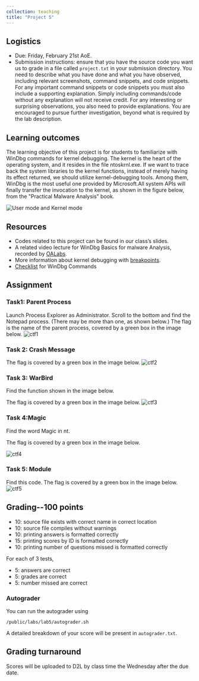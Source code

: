 ```yaml
---
collection: teaching
title: "Project 5"
---
```


## Logistics
* Due: Friday, February 21st AoE.
* Submission instructions: ensure that you have the source code you want us to
	grade in a file called `project.txt` in your submission
	directory. You need to describe what you have done and what you have observed, including relevant screenshots, command snippets, and code snippets. For any important command snippets or code snippets you must also include a supporting explanation. Simply including commands/code without any explanation will not receive credit. For any interesting or surprising observations, you also need to provide explanations. You are encouraged to pursue further investigation, beyond what is required by the lab description.


## Learning outcomes

The learning objective of this project is for students to familiarize with WinDbg commands for kernel debugging. The kernel is the heart of the operating system, and it resides in the file ntoskrnl.exe. If we want to trace back the system libraries to the kernel functions, instead of merely having its effect returned, we should utilize kernel-debugging tools. Among them, WinDbg is the most useful one provided by Microsoft.All system APIs will finally transfer the invocation to the kernel, as shown in the figure below, from the "Practical Malware Analysis" book. 

![User mode and Kernel mode](./imgs/NativeAPI.png)

## Resources
* Codes related to this project can be found in our class’s slides.
* A related video lecture for WinDbg Basics for malware Analysis, recorded by [OALabs](https://www.youtube.com/watch?v=QuFJpH3My7A).
* More information about kernel debugging with [breakpoints](https://dennisbabkin.com/blog/?t=setup-windbg-preview-for-kernel-debugging-via-fast-network-in-vmware-vm#breakpoint_bsod).
* [Checklist](https://blog.lamarranet.com/wp-content/uploads/2021/09/WinDbg-Cheat-Sheet.pdf) for WinDbg Commands


## Assignment
### Task1: Parent Process 
Launch Process Explorer as Administrator. Scroll to the bottom and find the Notepad process. (There may be more than one, as shown below.) The flag is the name of the parent process, covered by a green box in the image below.
![ctf1](./imgs/ctf1.png)

### Task 2: Crash Message 
The flag is covered by a green box in the image below.
![ctf2](./imgs/ctf2.png)

### Task 3: WarBird
Find the function shown in the image below.

The flag is covered by a green box in the image below.
![ctf3](./imgs/ctf3.png)
### Task 4:Magic 
Find the word Magic in nt.

The flag is covered by a green box in the image below.

![ctf4](./imgs/ctf4.png)

### Task 5: Module 
Find this code. The flag is covered by a green box in the image below.
![ctf5](./imgs/ctf5.png)




## Grading--100 points

* 10: source file exists with correct name in correct location
* 10: source file compiles without warnings
* 10: printing answers is formatted correctly
* 15: printing scores by ID is formatted correctly
* 10: printing number of questions missed is formatted correctly

For each of 3 tests,

* 5: answers are correct
* 5: grades are correct
* 5: number missed are correct

### Autograder

You can run the autograder using

```
/public/labs/lab5/autograder.sh
```

A detailed breakdown of your score will be present in `autograder.txt`.

## Grading turnaround
Scores will be uploaded to D2L by class time the Wednesday after the due date.
